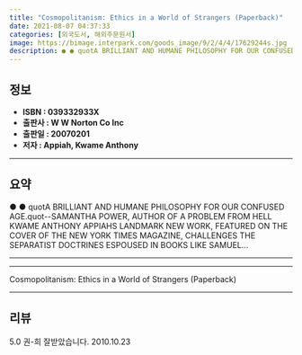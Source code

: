 ```yaml
---
title: "Cosmopolitanism: Ethics in a World of Strangers (Paperback)"
date: 2021-08-07 04:37:33
categories: [외국도서, 해외주문원서]
image: https://bimage.interpark.com/goods_image/9/2/4/4/17629244s.jpg
description: ● ● quotA BRILLIANT AND HUMANE PHILOSOPHY FOR OUR CONFUSED AGE.quot--SAMANTHA POWER, AUTHOR OF A PROBLEM FROM HELL KWAME ANTHONY APPIAHS LANDMARK NEW WORK, FE
---
```


## **정보**

- **ISBN : 039332933X**
- **출판사 : W W Norton   Co Inc**
- **출판일 : 20070201**
- **저자 : Appiah, Kwame Anthony**

------



## **요약**

●  ●  quotA BRILLIANT AND HUMANE PHILOSOPHY FOR OUR CONFUSED AGE.quot--SAMANTHA POWER, AUTHOR OF A PROBLEM FROM HELL KWAME ANTHONY APPIAHS LANDMARK NEW WORK, FEATURED ON THE COVER OF THE NEW YORK TIMES MAGAZINE, CHALLENGES THE SEPARATIST DOCTRINES ESPOUSED IN BOOKS LIKE SAMUEL... 

------



------


Cosmopolitanism: Ethics in a World of Strangers (Paperback) 

------


## **리뷰** 

5.0 권-희 잘받았습니다. 2010.10.23 <br/>